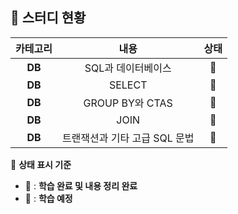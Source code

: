 ## 💭 스터디 현황  

|  카테고리  |  내용  |  상태  |
|:------:|:---:|:----------:|  
| **DB** | SQL과 데이터베이스 | 📗 |
| **DB** | SELECT | 📗 |
| **DB** | GROUP BY와 CTAS | 📗 |
| **DB** | JOIN | 📗 |
| **DB** | 트랜잭션과 기타 고급 SQL 문법 | 📗 |

📖 **상태 표시 기준**  
- 📗 : **학습 완료 및 내용 정리 완료**  
- 📕 : **학습 예정**  